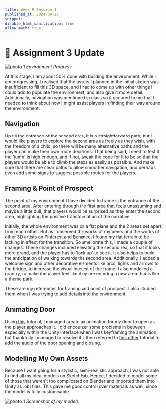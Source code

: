 ```yaml
---
title: Week 9 Session 1
published_at: 2024-09-27
snippet: 
disable_html_sanitization: true
allow_math: true
---
```

# :page_with_curl: Assignment 3 Update

![photo 1](photos/57.png)
*Environment Progress*

At this stage, I am about 50% done with building the environment. While I am progressing, I realised that the assets I planned in the initial sketch was insufficient to fill this 3D space, and I had to come up with other things I could add to populate the environment, and also give it more detail. Additionally, navigation was mentioned in class so it occured to me that I needed to think about how I might assist players in finding their way around the environment. 

## Navigation

Up till the entrance of the second area, it is a straightforward path, but I would like players to explore the second area as freely as they wish, with the freedom of a child, so there will be many alternative paths and the player can make their own route decisions. That being said, I need to test if the 'jump' is high enough, and if not, tweak the code for it to be so that the players would be able to climb the steps as easily as possible. And make sure that there are clear paths to allow smoother navigation, and perhaps even add some signs to suggest possible routes for the players.

## Framing & Point of Prospect

The point of my environment I have decided to frame is the entrance of the second area. After entering through the first area that feels unassuming and maybe a little dull, that players would be surprised as they enter the second area, highlighting the positive transformation of the narrative. 

Initially, the whole environment was on a flat plane and the 2 areas set apart from each other. But as I observed the works of my peers and the works of other 3D artists on Pinterest and Behance, I found my flat terrain to be lacking in affect for the transition. So ameliorate this, I made a couple of changes. These changes included elevating the second rea, so that it looks more grand, and the player has to 'look up' to see it. It also helps to build the anticipation of walking towards the second area. Additionally, I added a welcome sign and other decorative elements like arcs, lights and arrows to the bridge, to increase the visual interest of the frame. I also modelled a grantry, to make the player feel like they are entering a new area that is like a theme park.

These are my references for framing and point of prospect. I also studied them when I was trying to add details into the environment.

## Animating Door 
Using [this](https://youtu.be/K9jnIPnsQ_w?si=B5mNdE4n_dlNi6p8) tutorial, I managed create an animation for my door to open as the player approaches it. I did encounter some problems in between especially within the Unity interface when I was keyframing the animation, but thankfully I managed to resolve it. I then referred to [this other](https://youtu.be/6O-YypSr6fM?si=27CFsdlpylyflMbe) tutorial to add the audio of the door opening and closing.

## Modelling My Own Assets

Because I want going for a stylistic, semi-realistic approach, I was not able to find all my ideal models on SketchFab. Hence, I decided to model some of those that weren't too complicated on Blender and imported them into Unity as .obj files. This gave me good control over materials as well, since the model is fully customisable.

![photo 1](photos/67.png)
*Screenshot of my models*

